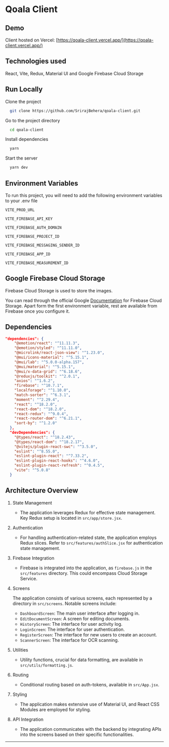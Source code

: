 # Qoala Client

## Demo

Client hosted on Vercel: [https://qoala-client.vercel.app/](https://qoala-client.vercel.app/)

## Technologies used

React, Vite, Redux, Material UI and Google Firebase Cloud Storage

## Run Locally

Clone the project

```bash
  git clone https://github.com/SrirajBehera/qoala-client.git
```

Go to the project directory

```bash
  cd qoala-client
```

Install dependencies

```bash
  yarn
```

Start the server

```bash
  yarn dev
```

## Environment Variables

To run this project, you will need to add the following environment variables to your .env file

`VITE_PROD_URL`

`VITE_FIREBASE_API_KEY`

`VITE_FIREBASE_AUTH_DOMAIN`

`VITE_FIREBASE_PROJECT_ID`

`VITE_FIREBASE_MESSAGING_SENDER_ID`

`VITE_FIREBASE_APP_ID`

`VITE_FIREBASE_MEASUREMENT_ID`

## Google Firebase Cloud Storage

Firebase Cloud Storage is used to store the images.

You can read through the official Google [Documentation](https://firebase.google.com/docs/storage/web/start) for Firebase Cloud Storage. Apart form the first environment variable, rest are available from Firebase once you configure it.

## Dependencies

```json
"dependencies": {
    "@emotion/react": "^11.11.3",
    "@emotion/styled": "^11.11.0",
    "@microlink/react-json-view": "^1.23.0",
    "@mui/icons-material": "^5.15.1",
    "@mui/lab": "^5.0.0-alpha.157",
    "@mui/material": "^5.15.1",
    "@mui/x-data-grid": "^6.18.6",
    "@reduxjs/toolkit": "^2.0.1",
    "axios": "^1.6.2",
    "firebase": "^10.7.1",
    "localforage": "^1.10.0",
    "match-sorter": "^6.3.1",
    "moment": "^2.29.4",
    "react": "^18.2.0",
    "react-dom": "^18.2.0",
    "react-redux": "^9.0.4",
    "react-router-dom": "^6.21.1",
    "sort-by": "^1.2.0"
  },
  "devDependencies": {
    "@types/react": "^18.2.43",
    "@types/react-dom": "^18.2.17",
    "@vitejs/plugin-react-swc": "^3.5.0",
    "eslint": "^8.55.0",
    "eslint-plugin-react": "^7.33.2",
    "eslint-plugin-react-hooks": "^4.6.0",
    "eslint-plugin-react-refresh": "^0.4.5",
    "vite": "^5.0.8"
  }
```

## Architecture Overview

1. State Management

    - The application leverages Redux for effective state management. Key Redux setup is located in `src/app/store.jsx`.

2. Authentication

    - For handling authentication-related state, the application employs Redux slices. Refer to `src/features/authSlice.jsx` for authentication state management.

3. Firebase Integration

    - Firebase is integrated into the application, as `firebase.js` in the `src/features` directory. This could encompass Cloud Storage Service.

4. Screens

    The application consists of various screens, each represented by a directory in `src/screens`. Notable screens include:

    - `DashboardScreen`: The main user interface after logging in.
    - `EditDocumentScreen`: A screen for editing documents.
    - `HistoryScreen`: The interface for user activity log.
    - `LoginScreen`: The interface for user authentication.
    - `RegisterScreen`: The interface for new users to create an account.
    - `ScannerScreen`: The interface for OCR scanning.

5. Utilities

    - Utility functions, crucial for data formatting, are available in `src/utils/formatting.js`.

6. Routing

    - Conditional routing based on auth-tokens, available in `src/App.jsx`.

7. Styling

    - The application makes extensive use of Material UI, and React CSS Modules are employed for styling.

8. API Integration

    - The application communicates with the backend by integrating APIs into the screens based on their specific functionalities.

---
